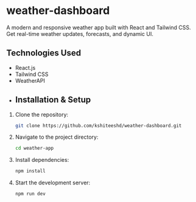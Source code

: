 # weather-dashboard
A modern and responsive weather app built with React and Tailwind CSS. Get real-time weather updates, forecasts, and dynamic UI.
## Technologies Used
- React.js
- Tailwind CSS
- WeatherAPI
- ## Installation & Setup
1. Clone the repository:
   ```sh
   git clone https://github.com/kshiteeshd/weather-dashboard.git
   ```
2. Navigate to the project directory:
   ```sh
   cd weather-app
   ```
3. Install dependencies:
   ```sh
   npm install
   ```
4. Start the development server:
   ```sh
   npm run dev
